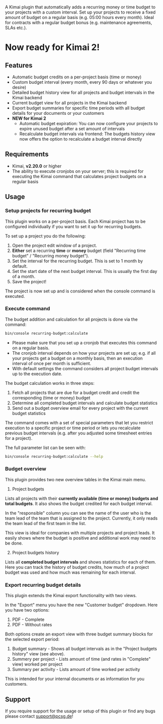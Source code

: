 A Kimai plugin that automatically adds a recurring money or time budget to your projects with a custom interval. Set
up your projects to receive a fixed amount of budget on a regular basis (e.g. 05:00 hours every month). Ideal for
contracts with a regular budget bonus (e.g. maintenance agreements, SLAs etc.).

# Now ready for Kimai 2!

## Features
* Automatic budget credits on a per-project basis (time or money)
* Custom budget interval (every month, every 90 days or whatever you desire)
* Detailed budget history view for all projects and budget intervals in the Kimai backend
* Current budget view for all projects in the Kimai backend
* Export budget summaries for specific time periods with all budget details for your documents or your customers
* **NEW for Kimai 2**
  * Automatic budget expiration: You can now configure your projects to expire unused budget after a set amount of intervals
  * Recalculate budget intervals via frontend: The budgets history view now offers the option to recalculate a budget interval directly

## Requirements

* Kimai, **v2.20.0** or higher
* The ability to execute cronjobs on your server; this is required for executing the Kimai command that calculates
  project budgets on a regular basis

## Usage

### Setup projects for recurring budget

This plugin works on a per-project basis. Each Kimai project has to be configured individually if you want to set it up
for recurring budgets.

To set up a project you do the following:

1. Open the project edit window of a project.
2. **Either** set a recurring **time** or **money** budget (field "Recurring time budget" / "Recurring money budget").
3. Set the interval for the recurring budget. This is set to 1 month by default.
4. Set the start date of the next budget interval. This is usually the first day of a month.
5. Save the project!

The project is now set up and is considered when the console command is executed.

### Execute command

The budget addition and calculation for all projects is done via the command:

```bash
bin/console recurring-budget:calculate
```

* Please make sure that you set up a cronjob that executes this command on a regular basis.
* The cronjob interval depends on how your projects are set up; e.g. if all your projects get a budget on a monthly
  basis, then an execution interval of once per month is sufficient.
* With default settings the command considers all project budget intervals up to the execution date.

The budget calculation works in three steps:

1. Fetch all projects that are due for a budget credit and credit the corresponding (time or money) budget
2. Determine all completed budget intervals and calculate budget statistics
3. Send out a budget overview email for every project with the current budget statistics

The command comes with a set of special parameters that let you restrict execution to a specific project or time period
or lets you recalculate previous budget intervals (e.g. after you adjusted some timesheet entries for a project).

The full parameter list can be seen with:

```bash
bin/console recurring-budget:calculate --help
```

### Budget overview

This plugin provides two new overview tables in the Kimai main menu.

1. Project budgets

Lists all projects with their **currently available (time or money) budgets and total budgets**. It also shows the budget
credited for each budget interval.

In the "responsible" column you can see the name of the user who is the team lead of the team that is assigned to the
project. Currently, it only reads the team lead of the first team in the list.

This view is ideal for companies with multiple projects and project leads. It easily shows where the budget is positive
and additional work may need to be done.

2. Project budgets history

Lists all **completed budget intervals** and shows statistics for each of them. Here you can track the history of budget
credits, how much of a project budget was used and how much was remaining for each interval.

### Export recurring budget details

This plugin extends the Kimai export functionality with two views.

In the "Export" menu you have the new "Customer budget" dropdown. Here you have two options:

1. PDF - Complete
2. PDF - Without rates

Both options create an export view with three budget summary blocks for the selected export period:

1. Budget summary - Shows all budget intervals as in the "Project budgets history" view (see above).
2. Summery per project - Lists amount of time (and rates in "Complete" view) worked per project
3. Summary per activity - Lists amount of time worked per activity

This is intended for your internal documents or as information for you customers.

## Support

If you require support for the usage or setup of this plugin or find any bugs please contact [support@pcsg.de](mailto:support@pcsg.de)!
